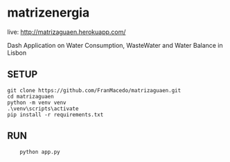 # matrizenergia
live: http://matrizaguaen.herokuapp.com/

Dash Application on Water Consumption, WasteWater and Water Balance in Lisbon



## SETUP

```
git clone https://github.com/FranMacedo/matrizaguaen.git
cd matrizaguaen
python -m venv venv
.\venv\scripts\activate
pip install -r requirements.txt
```

## RUN

```
	python app.py
```